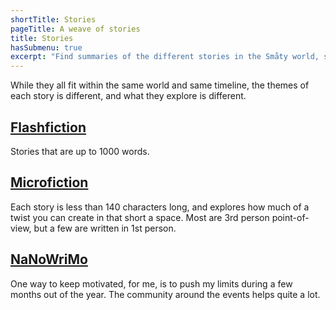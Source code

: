 ```yaml
---
shortTitle: Stories
pageTitle: A weave of stories
title: Stories
hasSubmenu: true
excerpt: "Find summaries of the different stories in the Småty world, so you can browse further and find your type of story, be they longer or shorter."
---
```


While they all fit within the same world and same timeline, the themes
of each story is different, and what they explore is different.

## [Flashfiction](/stories/flashfiction)

Stories that are up to 1000 words.

## [Microfiction](/stories/microfiction)

Each story is less than 140 characters long, and explores how much
of a twist you can create in that short a space. Most are 3rd person
point-of-view, but a few are written in 1st person.

## [NaNoWriMo](/stories/nanowrimo)

One way to keep motivated, for me, is to push my limits during a few months out
of the year. The community around the events helps quite a lot.
